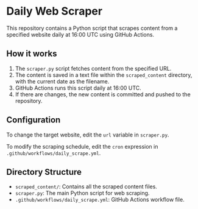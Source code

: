 # Daily Web Scraper

This repository contains a Python script that scrapes content from a specified website daily at 16:00 UTC using GitHub Actions.

## How it works

1. The `scraper.py` script fetches content from the specified URL.
2. The content is saved in a text file within the `scraped_content` directory, with the current date as the filename.
3. GitHub Actions runs this script daily at 16:00 UTC.
4. If there are changes, the new content is committed and pushed to the repository.

## Configuration

To change the target website, edit the `url` variable in `scraper.py`.

To modify the scraping schedule, edit the `cron` expression in `.github/workflows/daily_scrape.yml`.

## Directory Structure

- `scraped_content/`: Contains all the scraped content files.
- `scraper.py`: The main Python script for web scraping.
- `.github/workflows/daily_scrape.yml`: GitHub Actions workflow file.
